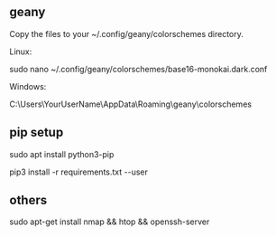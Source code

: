 ## geany

Copy the files to your ~/.config/geany/colorschemes directory.

Linux:

sudo nano ~/.config/geany/colorschemes/base16-monokai.dark.conf

Windows:

C:\Users\YourUserName\AppData\Roaming\geany\colorschemes

## pip setup

sudo apt install python3-pip

pip3 install -r requirements.txt --user

## others

sudo apt-get install nmap && htop && openssh-server 
